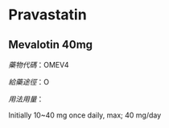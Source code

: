 # Pravastatin

## Mevalotin 40mg

*藥物代碼*：OMEV4

*給藥途徑*：O

*用法用量*：

Initially 10~40 mg once daily, max; 40 mg/day

